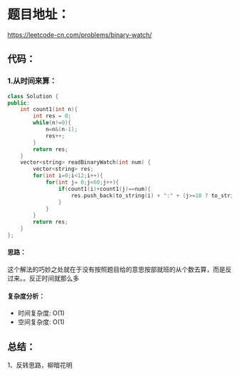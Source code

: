 # 题目地址：
https://leetcode-cn.com/problems/binary-watch/
## 代码：
### 1.从时间来算：
```C++
class Solution {
public:
    int count1(int n){
        int res = 0;
        while(n!=0){
            n=n&(n-1);
            res++;
        }
        return res;
    }
    vector<string> readBinaryWatch(int num) {
        vector<string> res;
        for(int i=0;i<12;i++){
            for(int j= 0;j<60;j++){
                if(count1(i)+count1(j)==num){
                    res.push_back(to_string(i) + ":" + (j>=10 ? to_string(j) : ("0"+to_string(j))) );
                }
            }
        }
        return res;
    }
};
```
#### 思路：
这个解法的巧妙之处就在于没有按照题目给的意思按部就班的从个数去算，而是反过来。。反正时间就那么多
#### 复杂度分析：
- 时间复杂度: O(1)
- 空间复杂度: O(1)


## 总结：
1、反转思路，柳暗花明

